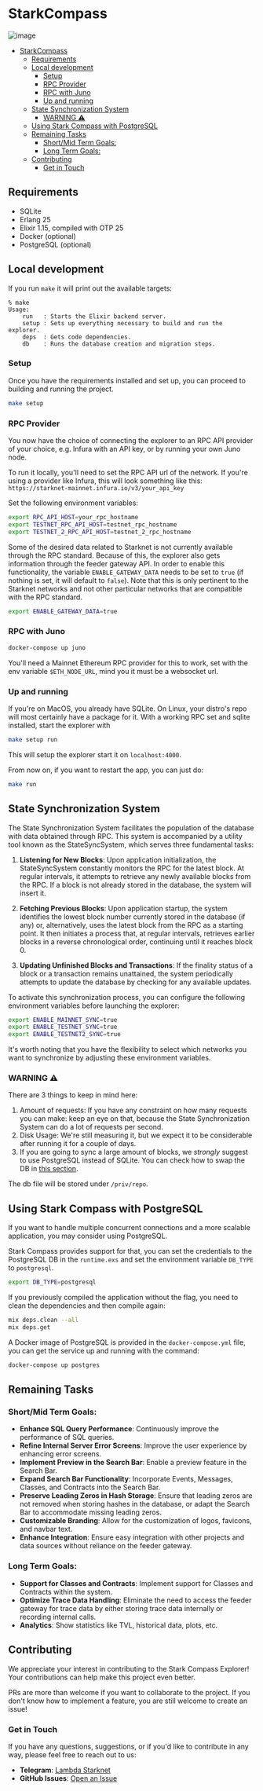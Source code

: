 # StarkCompass
![image](https://github.com/lambdaclass/stark_compass_explorer/assets/6981132/635da3a1-54c1-46a9-87b6-4f08fd479890)

- [StarkCompass](#starkcompass)
  - [Requirements](#requirements)
  - [Local development](#local-development)
    - [Setup](#setup)
    - [RPC Provider](#rpc-provider)
    - [RPC with Juno](#rpc-with-juno)
    - [Up and running](#up-and-running)
  - [State Synchronization System](#state-synchronization-system)
    - [WARNING ⚠️](#warning-️)
  - [Using Stark Compass with PostgreSQL](#using-stark-compass-with-postgresql)
  - [Remaining Tasks](#remaining-tasks)
    - [Short/Mid Term Goals:](#shortmid-term-goals)
    - [Long Term Goals:](#long-term-goals)
  - [Contributing](#contributing)
    - [Get in Touch](#get-in-touch)

## Requirements
- SQLite
- Erlang 25
- Elixir 1.15, compiled with OTP 25
- Docker (optional)
- PostgreSQL (optional)

## Local development

If you run `make` it will print out the available targets: 
```
% make            
Usage:
    run   : Starts the Elixir backend server.
    setup : Sets up everything necessary to build and run the explorer.
    deps  : Gets code dependencies.
    db    : Runs the database creation and migration steps.
```

### Setup
Once you have the requirements installed and set up, you can proceed to building and running the project. 

```bash
make setup
```

### RPC Provider

You now have the choice of connecting the explorer to an RPC API provider of your choice, e.g. Infura with an API key, or by running your own Juno node. 

To run it locally, you'll need to set the RPC API url of the network. If you're using a provider like Infura, this will look something like this: `https://starknet-mainnet.infura.io/v3/your_api_key`

Set the following environment variables:

```bash
export RPC_API_HOST=your_rpc_hostname
export TESTNET_RPC_API_HOST=testnet_rpc_hostname
export TESTNET_2_RPC_API_HOST=testnet_2_rpc_hostname
```

Some of the desired data related to Starknet is not currently available through the RPC standard. Because of this, the explorer also gets information through the feeder gateway API. In order to enable this functionality, the variable `ENABLE_GATEWAY_DATA` needs to be set to `true` (if nothing is set, it will default to `false`). Note that this is only pertinent to the Starknet networks and not other particular networks that are compatible with the RPC standard.

```bash
export ENABLE_GATEWAY_DATA=true
``````

### RPC with Juno

```bash
docker-compose up juno
```

You'll need a Mainnet Ethereum RPC provider for this to
work, set with the env variable `$ETH_NODE_URL`, mind you
it must be a websocket url.

### Up and running
If you're on MacOS, you already have SQLite.
On Linux, your distro's repo will most certainly have a package for it.
With a working RPC set and sqlite installed, start the explorer with

```bash
make setup run
```

This will setup the explorer start it on `localhost:4000`.

From now on, if you want to restart the app, you can just do:

```bash
make run
```
## State Synchronization System

The State Synchronization System facilitates the population of the database with data obtained through RPC. This system is accompanied by a utility tool known as the StateSyncSystem, which serves three fundamental tasks:

1. **Listening for New Blocks**: Upon application initialization, the StateSyncSystem constantly monitors the RPC for the latest block. At regular intervals, it attempts to retrieve any newly available blocks from the RPC. If a block is not already stored in the database, the system will insert it.

2. **Fetching Previous Blocks**: Upon application startup, the system identifies the lowest block number currently stored in the database (if any) or, alternatively, uses the latest block from the RPC as a starting point. It then initiates a process that, at regular intervals, retrieves earlier blocks in a reverse chronological order, continuing until it reaches block 0.

3. **Updating Unfinished Blocks and Transactions**: If the finality status of a block or a transaction remains unattained, the system periodically attempts to update the database by checking for any available updates.

To activate this synchronization process, you can configure the following environment variables before launching the explorer:

```bash
export ENABLE_MAINNET_SYNC=true
export ENABLE_TESTNET_SYNC=true
export ENABLE_TESTNET2_SYNC=true
```

It's worth noting that you have the flexibility to select which networks you want to synchronize by adjusting these environment variables.

### WARNING ⚠️

There are 3 things to keep in mind here:
1. Amount of requests:
   If you have any constraint on how many requests you can make: keep an eye on that,
   because the State Synchronization System can do a lot of requests per second.
2. Disk Usage: We're still measuring it, but we expect it to be considerable 
   after running it for a couple of days.
3. If you are going to sync a large amount of blocks, we *strongly* suggest to use PostgreSQL instead of SQLite. You can check how to swap the DB in [this section](#using-stark-compass-with-postgresql).

The db file will be stored under `/priv/repo`.

## Using Stark Compass with PostgreSQL

If you want to handle multiple concurrent connections and a more scalable application, you may consider using PostgreSQL.

Stark Compass provides support for that, you can set the credentials to the PostgreSQL DB in the `runtime.exs` and set the environment variable `DB_TYPE` to `postgresql`.

```bash
export DB_TYPE=postgresql
```

If you previously compiled the application without the flag, you need to clean the dependencies and then compile again:

```bash
mix deps.clean --all
mix deps.get
```

A Docker image of PostgreSQL is provided in the `docker-compose.yml` file, you can get the service up and running with the command:

```bash
docker-compose up postgres
```

## Remaining Tasks

### Short/Mid Term Goals:

- **Enhance SQL Query Performance**: Continuously improve the performance of SQL queries.
- **Refine Internal Server Error Screens**: Improve the user experience by enhancing error screens.
- **Implement Preview in the Search Bar**: Enable a preview feature in the Search Bar.
- **Expand Search Bar Functionality**: Incorporate Events, Messages, Classes, and Contracts into the Search Bar.
- **Preserve Leading Zeros in Hash Storage**: Ensure that leading zeros are not removed when storing hashes in the database, or adapt the Search Bar to accommodate missing leading zeros.
- **Customizable Branding**: Allow for the customization of logos, favicons, and navbar text.
- **Enhance Integration**: Ensure easy integration with other projects and data sources without reliance on the feeder gateway.

### Long Term Goals:

- **Support for Classes and Contracts**: Implement support for Classes and Contracts within the system.
- **Optimize Trace Data Handling**: Eliminate the need to access the feeder gateway for trace data by either storing trace data internally or recording internal calls.
- **Analytics**: Show statistics like TVL, historical data, plots, etc.

## Contributing

We appreciate your interest in contributing to the Stark Compass Explorer! Your contributions can help make this project even better. 

PRs are more than welcome if you want to collaborate to the project. If you don't know how to implement a feature, you are still welcome to create an issue!

### Get in Touch

If you have any questions, suggestions, or if you'd like to contribute in any way, please feel free to reach out to us:

- **Telegram**: [Lambda Starknet](https://t.me/LambdaStarkNet)
- **GitHub Issues**: [Open an Issue](https://github.com/lambdaclass/stark_compass_explorer/issues)
